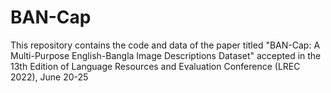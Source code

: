 # BAN-Cap
This repository contains the code and data of the paper titled "BAN-Cap: A Multi-Purpose English-Bangla Image Descriptions Dataset" accepted in the 13th Edition of Language Resources and Evaluation Conference (LREC 2022), June 20-25
